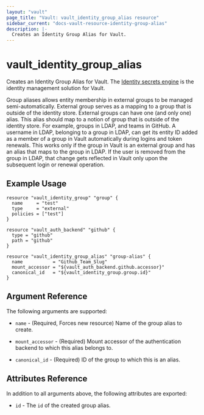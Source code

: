 ```yaml
---
layout: "vault"
page_title: "Vault: vault_identity_group_alias resource"
sidebar_current: "docs-vault-resource-identity-group-alias"
description: |-
  Creates an Identity Group Alias for Vault.
---
```


# vault\_identity\_group\_alias

Creates an Identity Group Alias for Vault. The [Identity secrets engine](https://www.vaultproject.io/docs/secrets/identity/index.html) is the identity management solution for Vault.

Group aliases allows entity membership in external groups to be managed semi-automatically. External group serves as a mapping to a group that is outside of the identity store. External groups can have one (and only one) alias. This alias should map to a notion of group that is outside of the identity store. For example, groups in LDAP, and teams in GitHub. A username in LDAP, belonging to a group in LDAP, can get its entity ID added as a member of a group in Vault automatically during logins and token renewals. This works only if the group in Vault is an external group and has an alias that maps to the group in LDAP. If the user is removed from the group in LDAP, that change gets reflected in Vault only upon the subsequent login or renewal operation.

## Example Usage

```hcl
resource "vault_identity_group" "group" {
  name     = "test"
  type     = "external"
  policies = ["test"]
}

resource "vault_auth_backend" "github" {
  type = "github"
  path = "github"
}

resource "vault_identity_group_alias" "group-alias" {
  name           = "Github_Team_Slug"
  mount_accessor = "${vault_auth_backend.github.accessor}"
  canonical_id   = "${vault_identity_group.group.id}"
}
```

## Argument Reference

The following arguments are supported:

* `name` - (Required, Forces new resource) Name of the group alias to create.

* `mount_accessor` - (Required) Mount accessor of the authentication backend to which this alias belongs to.

* `canonical_id` - (Required) ID of the group to which this is an alias.

## Attributes Reference

In addition to all arguments above, the following attributes are exported:

* `id` - The `id` of the created group alias.
